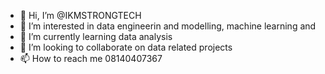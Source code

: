 - 👋 Hi, I’m @IKMSTRONGTECH
- 👀 I’m interested in data engineerin and modelling, machine learning and 
- 🌱 I’m currently learning data analysis 
- 💞️ I’m looking to collaborate on data related projects
- 📫 How to reach me 08140407367

<!---
IKMSTRONGTECH/IKMSTRONGTECH is a ✨ special ✨ repository because its `README.md` (this file) appears on your GitHub profile.
You can click the Preview link to take a look at your changes.
--->
